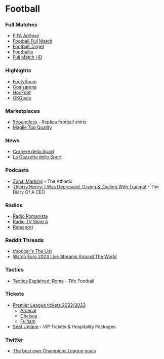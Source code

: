 # Football

### Full Matches

* [FIFA Archive](https://www.fifa.com/fifaplus/en/archive?filters=3oN3YY1ihoEBFyDMZr5k9V)
* [Football Full Match](https://footballfullmatch.com/)
* [Football Target](https://www.footballtarget.com/full-match-replay-video/)
* [Footballia](https://footballia.net/)
* [Full Match HD](https://fullmatch-download.blogspot.com/)

### Highlights

* [FootyRoom](https://footyroom.co/)
* [Goalsarena](https://www.goalsarena.co/)
* [HooFoot](https://hoofoot.com/)
* [OKGoals](https://www.okgoals.com/)

### Marketplaces

* [5boundless ](https://www.5boundless.com/)- Replica football shirts
* [Maglie Top Quality](https://maglietopquality.com/)

### News

* [Corriere dello Sport](https://www.corrieredellosport.it/)
* [La Gazzetta dello Sport](https://www.gazzetta.it/)

### Podcasts

* [Zonal Marking](https://theathletic.com/podcast/145-zonal-marking/) - The Athletic
* [Thierry Henry: I Was Depressed, Crying & Dealing With Trauma!](https://www.youtube.com/watch?v=aivpDPCP7Q8) - The Diary Of A CEO

### Radios

* [Radio Romanista](https://radioromanista.it/)
* [Radio TV Serie A](https://www.legaseriea.it/it/radiotv)
* [Retesport](https://www.retesport.it/)

### Reddit Threads

* [r/soccer's The List](https://www.reddit.com/r/soccer/wiki/thelist)
* [Watch Euro 2024 Live Streams Around The World](https://www.reddit.com/r/soccer/comments/1d9blh5/watch\_euro\_2024\_live\_streams\_around\_the\_world/)

### Tactics

* [Tactics Explained: Roma](https://www.youtube.com/watch?v=3FbBFAz696k) - Tifo Football

### Tickets

* [Premier League tickets 2022/2023](https://www.premierleague.com/tickets)
  * [Arsenal](https://www.arsenal.com/tickets)
  * [Chelsea](https://www.chelseafc.com/en/tickets/mens-tickets)
  * [Fulham](https://tickets.fulhamfc.com/content)
* [Seat Unique](https://www.seatunique.com/) - VIP Tickets & Hospitality Packages

### Twitter

* [The best ever Champions League goals](https://t.co/urGwoR7JRD)
